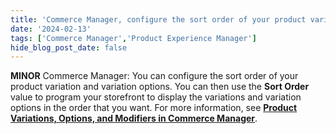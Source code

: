 ```yaml
---
title: 'Commerce Manager, configure the sort order of your product variations and options'
date: '2024-02-13'
tags: ['Commerce Manager','Product Experience Manager']
hide_blog_post_date: false
---
```

**MINOR** Commerce Manager: You can configure the sort order of your product variation and variation options. You can then use the **Sort Order** value to program your storefront to display the variations and variation options in the order that you want. For more information, see **[Product Variations, Options, and Modifiers in Commerce Manager](https://elasticpath.dev/docs/pxm/products/pxm-product-variations/variations)**.
